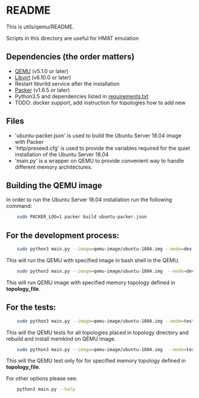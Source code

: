 # README

This is utils/qemu/README.

Scripts in this directory are useful for HMAT emulation

## Dependencies (the order matters)

- [QEMU](https://www.qemu.org/download/#source) (v5.1.0 or later)
- [Libvirt](https://libvirt.org/sources/) (v6.10.0 or later)
- Restart libvritd service after the installation
- [Packer](https://learn.hashicorp.com/tutorials/packer/getting-started-install?in=packer/getting-started) (v1.6.5 or later)
- Python3.5 and dependencies listed in [requirements.txt](https://github.com/memkind/memkind/blob/master/utils/qemu/requirements.txt)
- TODO: docker support, add instruction for topologies how to add new

## Files

* 'ubuntu-packer.json' is used to build the Ubuntu Server 18.04 image with Packer
* 'http/preseed.cfg' is used to provide the variables required for the quiet installation of the Ubuntu Server 18.04
* 'main.py' is a wrapper on QEMU to provide convenient way to handle different memory architectures.

## Building the QEMU image

In order to run the Ubuntu Server 18.04 installation run the following command:

```bash
    sudo PACKER_LOG=1 packer build ubuntu-packer.json
```

## For the development process:

```bash
    sudo python3 main.py --image=qemu-image/ubuntu-1804.img --mode=dev --interactive
```
This will run the QEMU with specified image in bash shell in the QEMU.

```bash
    sudo python3 main.py --image=qemu-image/ubuntu-1804.img  --mode=dev --topology topology/<topology_file>
```
This will run QEMU image with specified memory topology defined in **topology_file**.

## For the tests:

```bash
    sudo python3 main.py --image=qemu-image/ubuntu-1804.img --mode=test --force_reinstall
```
This will the QEMU tests for all topologies placed in topology directory and rebuild and install memkind on QEMU image.

```bash
    sudo python3 main.py --image=qemu-image/ubuntu-1804.img  --mode=test --topology topology/<topology_file>
```
This will the QEMU test only for for specified memory topology defined in **topology_file**.

For other options please see:

```bash
    python3 main.py --help
```
